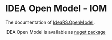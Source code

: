
# IDEA Open Model - IOM

The documentation of [IdeaRS.OpenModel](https://developer.ideastatica.com/docs/iom/iom_getting_started.html).

IDEA Open Model is available as [nuget package](https://www.nuget.org/packages/IdeaStatiCa.OpenModel/)

